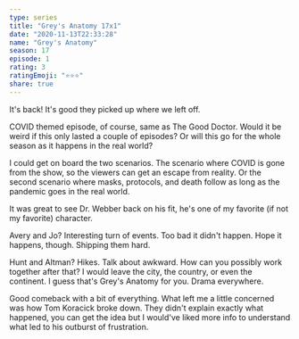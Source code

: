 ```yaml
---
type: series
title: "Grey's Anatomy 17x1"
date: "2020-11-13T22:33:28"
name: "Grey's Anatomy"
season: 17
episode: 1
rating: 3
ratingEmoji: "⭐️⭐️⭐️"
share: true
---
```


It's back! It's good they picked up where we left off.

COVID themed episode, of course, same as The Good Doctor. Would it be weird if this only lasted a couple of episodes? Or will this go for the whole season as it happens in the real world?

I could get on board the two scenarios. The scenario where COVID is gone from the show, so the viewers can get an escape from reality. Or the second scenario where masks, protocols, and death follow as long as the pandemic goes in the real world.

It was great to see Dr. Webber back on his fit, he's one of my favorite (if not my favorite) character.

Avery and Jo? Interesting turn of events. Too bad it didn't happen. Hope it happens, though. Shipping them hard.

Hunt and Altman? Hikes. Talk about awkward. How can you possibly work together after that? I would leave the city, the country, or even the continent. I guess that's Grey's Anatomy for you. Drama everywhere.

Good comeback with a bit of everything. What left me a little concerned was how Tom Koracick broke down. They didn't explain exactly what happened, you can get the idea but I would've liked more info to understand what led to his outburst of frustration.
